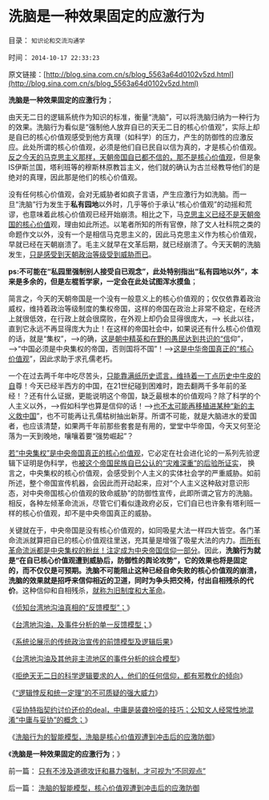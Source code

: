 # 洗脑是一种效果固定的应激行为

目录： `知识论和交流沟通学` 

时间： `2014-10-17 22:33:23` 

原文链接：[http://blog.sina.com.cn/s/blog_5563a64d0102v5zd.html](http://blog.sina.com.cn/s/blog_5563a64d0102v5zd.html)

**洗脑是一种效果固定的应激行为**；

由天无二日的逻辑系统作为知识的标准，衡量“洗脑”，可以将洗脑归纳为一种行为的效果。洗脑行为看似是“强制他人放弃自已的天无二日的核心价值观”，实际上却是自已的核心价值观感受到他方真理（如科学）的压力，产生的防御性的应激反应。此处所谓的核心价值观，必须是他们自已民自以信为真的，才是核心价值观。[反之今天的马克思主义那样，天朝帝国自已都不信的，那不是核心价值观](../../../2009/6/26/无私信仰者人格安附？.md)，但是象IS伊斯兰国，塔利班等的穆斯林原教旨主义，他们就的确认为古兰经教导他们的是绝对的真理，因此那是他们的核心价值观。

没有任何核心价值观，会对无威胁者如疯子言语，产生应激行为如洗脑。而一旦“洗脑”行为发生于**私有园地**以外时，几乎等价于承认“核心价值观”的动摇和荒谬，也意味着此核心价值观已经开始崩溃。相比之下，马[克思主义已经不是天朝帝国的核心价值](../../../2009/6/23/否定人权普世价值观是无私信仰的致命伤.md)观，理由如此所述。以笔者所知的所有官僚，除了文人社科院之类的命题作文以外，没有一个是相信马克思主义的，因此马克思主义作为核心价值观，早就已经在天朝崩溃了。毛主义就早在文革后期，就已经崩溃了。今天天朝的洗脑发生，[只是感受到天朝政治等级受到威胁而已](http://darthvad.blog.sohu.com/163363098.html)。

**ps:不可能在“私园里强制别人接受自已观念”，此处特别指出“私有园地以外”，本来是多余的，但是左棍哲学家，一定会在此处试图浑水摸鱼**；

简言之，今天的天朝帝国是一个没有一般意义上的核心价值观的；仅仅依靠着政治威权，维持着政治等级制度的集权帝国，这样的帝国在政治上非常不稳定，在经济上就很低效，在行政上就会很腐败，在外观上却仍会显得很庞大，——>
长此以往，直到它永远不再显得庞大为止！在这样的帝国社会中，如果说还有什么核心价值观的话，就是“集权”，——>的确，[这是朝中精英和在野的愚民达到共识的“信](../../../2013/5/24/三角演义中的WBagehot愚民现象和林语堂的动物；.md)仰”，——>“中国必须是中央集权的帝国，否则国将不国”！——>[这是中华帝国真正的“核心价值观](../../../2009/7/24/人权普世价值观或令传统中国将不国.md)”，因此求助于求孔儒老朽。

一个在过去两千年中吃尽苦头，[只能靠满纸历史谎言，维持着一丁点历史中牛皮的自](../../../2010/6/2/中国古代建筑技术落后的原因;牛皮爱国主义有用吗？.md)尊！今天已经半西方的中国，在21世纪碰到困难时，跑去翻两千多年前的圣经！？还有什么证据，更能说明这个帝国，缺乏最根本的价值观吗？除了科学的个人主义以外，——>假如科学也算是信仰的话！——>[也不太可能再移植进某种“新的主义救中国](../../../2009/10/17/新的主义又来救中国.md)”，也不可能再让孔儒枯树抽出新芽。所谓不可能，就是大脑进水的爱国者，也应该清楚，如果两千年前那些套套是有用的，堂堂中华帝国，今天又何至沦落为一天到晚地，嚷嚷着要“强势崛起”？

[若“中央集权”是中央帝国真正的核心价值观](../../../2014/9/3/中国还在为惨败于甲午，举国叫好“再来一次”.md)，它必定在社会进化论的一系列先验逻辑下证明是伪科学，也[被这个帝国民族自已公认的“灾难深重”的后验所证实](../../../2014/3/29/公有制困境的客观成因，不可避免的灾难深重，贫穷，停滞，衰亡.md)，
换言之，中央集权的核心价值观，会感受到个人主义的实体社会学的严重威胁。如前所述，整个帝国宣传机器，会因此而开动起来，应对“个人主义这种敌对意识形态，对中央帝国核心价值观的致命威胁”的防御性宣传，此即所谓之官方的洗脑。相反，各种左倾革命流派，尽管它们看似逢政府必反，它们自已也许象有塔利班一样的核心价值观，却不是中央帝国真正的威胁。

关键就在于，中央帝国是没有核心价值观的，如同吸星大法一样四大皆空。各门革命流派就算把自已的核心价值观往里送，充其量是增强了吸星大法的内力。[而所有革命流派都是中央集权的粉丝！注定成为中央帝国信仰一部分](../../../2012/12/28/妖魔化希特勒，巩固了独裁者的道德优越感.md)。因此，**洗脑行为就是“在自已核心价值观遭到威胁后，防御性的舆论攻势”，它的效果也将是固定的，而不仅仅是可预期。洗脑不可能阻止这种已经自命失败的核心价值观的崩溃，洗脑的效果就是招呼来信仰相近的卫道，同时为争头把交椅，付出自相残杀的代价**。这种信仰和自相残杀，[就称为旧制度和大革命](../../../2013/7/19/《旧制度和大革命》,左右派在法西斯主义上的共识.md)。

《[侦知台湾地沟油真相的“反馈模型”；](../../../2014/10/1/侦知台湾地沟油真相的“反馈模型”.md)》

《[台湾地沟油，及事件分析的单一反馈模型；](../../../2014/10/2/台湾地沟油，及事件分析的单一反馈模型；.md)》

《[系统论展示的传统政治宣传的前馈模型及逻辑后果](../../../2014/10/4/系统论展示的传统政治宣传的前馈模型及逻辑后果.md)》

《[台湾地沟油及其他非主流地区的事件分析的综合模型](../../../2014/10/5/台湾地沟油及其他非主流地区的事件分析的综合模型.md)》

《[拒绝天无二日的科学逻辑要求的人，他们的任何信仰，都有邪教化的倾向](../../../2014/10/7/拒绝科学逻辑的任何人的任何信仰，都有邪教化的本能.md)》

《[“逻辑悖反和统一定理”的不可质疑的强大威力](../../../2014/10/14/“逻辑悖反和统一定理”的不可质疑的强大威力.md)》

《[妥协特指契约讨价还价的deal，中庸是装聋扮哑的技巧；公知文人经常性地混淆“中庸与妥协”的概念；](../../../2014/10/15/中庸与妥协的区别，不可能“与自相矛盾”妥协.md)》

《[洗脑行为的智能模型，洗脑是核心价值观遭到冲击后的应激防御](../../../2014/10/16/洗脑的智能模型，核心价值观遭到冲击后的应激防御.md)》

《**洗脑是一种效果固定的应激行为**；》

前一篇： [只有不涉及道德攻讦和暴力强制，才可视为“不同观点”](../../../2014/11/7/只有不涉及道德攻讦和暴力强制，才可视为“不同观点”.md)

后一篇： [洗脑的智能模型，核心价值观遭到冲击后的应激防御](../../../2014/10/16/洗脑的智能模型，核心价值观遭到冲击后的应激防御.md)

